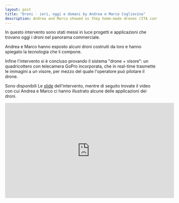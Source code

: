 ```yaml
---
layout: post
title: "Droni - ieri, oggi e domani by Andrea e Marco Coglievina"
description: Andrea and Marco showed us they home-made drones (ITA content)
---
```


In questo intervento sono stati messi in luce progetti e applicazioni che trovano oggi i droni nel panorama commerciale.

Andrea e Marco hanno esposto alcuni droni costruiti da loro e hanno spiegato la tecnologia che li compone.

Infine l'intervento si &egrave; concluso provando il sistema "drone + visore":
un quadricottero con telecamera GoPro incorporata, che in real-time trasmette le immagini a un visore, per mezzo del quale l'operatore può pilotare il drone.

Sono disponibili Le [slide](http://hackatron.org/slides/droni.pdf) dell'intervento, mentre di seguito trovate il video con cui Andrea
e Marco ci hanno illustrato alcune delle applicazioni dei droni.

<iframe width="560" height="315" src="https://www.youtube.com/embed/I04AaDI3V_Y" frameborder="0" allowfullscreen></iframe>
